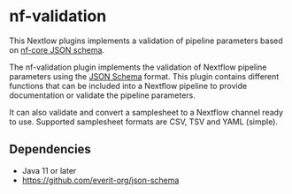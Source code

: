 # nf-validation

This Nextlow plugins implements a validation of pipeline parameters
based on [nf-core JSON schema](https://nf-co.re/pipeline_schema_builder).

The nf-validation plugin implements the validation of Nextflow pipeline parameters using the [JSON Schema](https://json-schema.org/) format. This plugin contains different functions that can be included into a Nextflow pipeline to provide documentation or validate the pipeline parameters.

It can also validate and convert a samplesheet to a Nextflow channel ready to use. Supported samplesheet formats are CSV, TSV and YAML (simple).

## Dependencies

- Java 11 or later
- https://github.com/everit-org/json-schema
